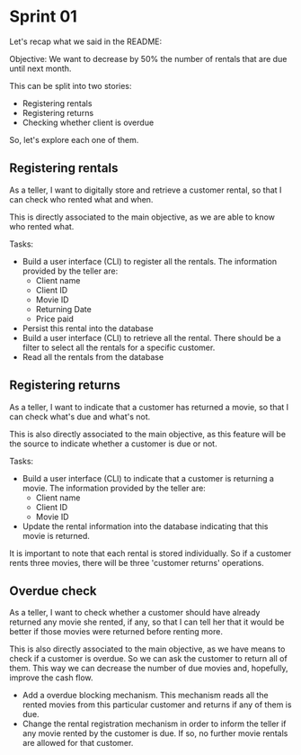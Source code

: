 # Sprint 01

Let's recap what we said in the README:

Objective: We want to decrease by 50% the number of rentals that are due until
next month.

This can be split into two stories:

- Registering rentals
- Registering returns
- Checking whether client is overdue

So, let's explore each one of them.

## Registering rentals

As a teller, I want to digitally store and retrieve a customer rental,
so that I can check who rented what and when.

This is directly associated to the main objective, as we are able to know who
rented what.

Tasks:

- Build a user interface (CLI) to register all the rentals. The information
provided by the teller are:
  - Client name
  - Client ID
  - Movie ID
  - Returning Date
  - Price paid
- Persist this rental into the database
- Build a user interface (CLI) to retrieve all the rental. There should be a
  filter to select all the rentals for a specific customer.
- Read all the rentals from the database

## Registering returns

As a teller, I want to indicate that a customer has returned a movie, so that
I can check what's due and what's not.

This is also directly associated to the main objective, as this feature will
be the source to indicate whether a customer is due or not.

Tasks:

- Build a user interface (CLI) to indicate that a customer is returning a movie.
  The information provided by the teller are:
  - Client name
  - Client ID
  - Movie ID
- Update the rental information into the database indicating that this movie
  is returned.

It is important to note that each rental is stored individually. So if a
customer rents three movies, there will be three 'customer returns' operations.

## Overdue check

As a teller, I want to check whether a customer should have already returned
any movie she rented, if any, so that I can tell her that it would be better
if those movies were returned before renting more.

This is also directly associated to the main objective, as we have means to
check if a customer is overdue. So we can ask the customer to return all of
them. This way we can decrease the number of due movies and, hopefully, improve
the cash flow.

- Add a overdue blocking mechanism. This mechanism reads all the rented movies
  from this particular customer and returns if any of them is due.
- Change the rental registration mechanism in order to inform the teller if
  any movie rented by the customer is due. If so, no further movie rentals are
  allowed for that customer.
